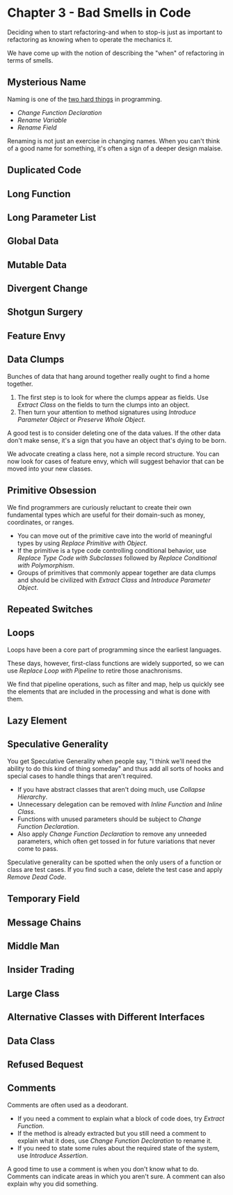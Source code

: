# Chapter 3 - Bad Smells in Code

Deciding when to start refactoring-and when to stop-is just as important to refactoring as knowing when to operate the mechanics it.

We have come up with the notion of describing the "when" of refactoring in terms of smells.

## Mysterious Name

Naming is one of the [two hard things](https://martinfowler.com/bliki/TwoHardThings.html) in programming.

- _Change Function Declaration_
- _Rename Variable_
- _Rename Field_

Renaming is not just an exercise in changing names. When you can't think of a good name for something, it's often a sign of a deeper design malaise.

## Duplicated Code

## Long Function

## Long Parameter List

## Global Data

## Mutable Data

## Divergent Change

## Shotgun Surgery

## Feature Envy

## Data Clumps

Bunches of data that hang around together really ought to find a home together.

1. The first step is to look for where the clumps appear as fields. Use _Extract Class_ on the fields to turn the clumps into an object.
2. Then turn your attention to method signatures using _Introduce Parameter Object_ or _Preserve Whole Object_.

A good test is to consider deleting one of the data values. If the other data don't make sense, it's a sign that you have an object that's dying to be born.

We advocate creating a class here, not a simple record structure. You can now look for cases of feature envy, which will suggest behavior that can be moved into your new classes.

## Primitive Obsession

We find programmers are curiously reluctant to create their own fundamental types which are useful for their domain-such as money, coordinates, or ranges.

- You can move out of the primitive cave into the world of meaningful types by using _Replace Primitive with Object_.
- If the primitive is a type code controlling conditional behavior, use _Replace Type Code with Subclasses_ followed by _Replace Conditional with Polymorphism_.
- Groups of primitives that commonly appear together are data clumps and should be civilized with _Extract Class_ and _Introduce Parameter Object_.

## Repeated Switches

## Loops

Loops have been a core part of programming since the earliest languages.

These days, however, first-class functions are widely supported, so we can use _Replace Loop with Pipeline_ to retire those anachronisms.

We find that pipeline operations, such as filter and map, help us quickly see the elements that are included in the processing and what is done with them.

## Lazy Element

## Speculative Generality

You get Speculative Generality when people say, "I think we'll need the ability to do this kind of thing someday" and thus add all sorts of hooks and special cases to handle things that aren't required.

- If you have abstract classes that aren't doing much, use _Collapse Hierarchy_.
- Unnecessary delegation can be removed with _Inline Function_ and _Inline Class_.
- Functions with unused parameters should be subject to _Change Function Declaration_.
- Also apply _Change Function Declaration_ to remove any unneeded parameters, which often get tossed in for future variations that never come to pass.

Speculative generality can be spotted when the only users of a function or class are test cases. If you find such a case, delete the test case and apply _Remove Dead Code_.

## Temporary Field

## Message Chains

## Middle Man

## Insider Trading

## Large Class

## Alternative Classes with Different Interfaces

## Data Class

## Refused Bequest

## Comments

Comments are often used as a deodorant.

- If you need a comment to explain what a block of code does, try _Extract Function_.
- If the method is already extracted but you still need a comment to explain what it does, use _Change Function Declaration_ to rename it.
- If you need to state some rules about the required state of the system, use _Introduce Assertion_.

A good time to use a comment is when you don't know what to do. Comments can indicate areas in which you aren't sure. A comment can also explain why you did something.
